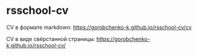 # rsschool-cv
CV в формате markdown: https://gorobchenko-k.github.io/rsschool-cv/cv

CV в виде свёрстанной страницы: https://gorobchenko-k.github.io/rsschool-cv/
